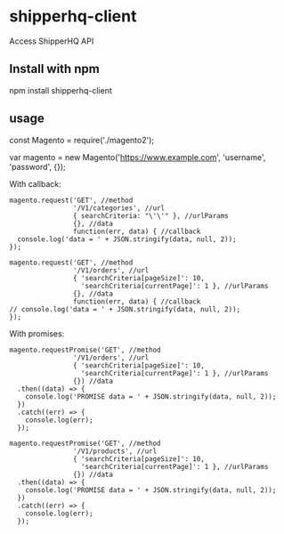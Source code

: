 # shipperhq-client
Access ShipperHQ API

## Install with npm

npm install shipperhq-client

## usage

const Magento     = require('./magento2');

var magento = new Magento('https://www.example.com', 'username', 'password', {});

With callback:
```
magento.request('GET', //method
                '/V1/categories', //url
                { searchCriteria: "\'\'" }, //urlParams
                {}, //data
                function(err, data) { //callback
  console.log('data = ' + JSON.stringify(data, null, 2));
});

magento.request('GET', //method
                '/V1/orders', //url
                { 'searchCriteria[pageSize]': 10,
                  'searchCriteria[currentPage]': 1 }, //urlParams
                {}, //data
                function(err, data) { //callback
// console.log('data = ' + JSON.stringify(data, null, 2));
});
```

With promises:
```
magento.requestPromise('GET', //method
                '/V1/orders', //url
                { 'searchCriteria[pageSize]': 10,
                  'searchCriteria[currentPage]': 1 }, //urlParams
                {}) //data
  .then((data) => { 
    console.log('PROMISE data = ' + JSON.stringify(data, null, 2));
  })
  .catch((err) => {
    console.log(err);
  });

magento.requestPromise('GET', //method
                '/V1/products', //url
                { 'searchCriteria[pageSize]': 10,
                  'searchCriteria[currentPage]': 1 }, //urlParams
                {}) //data
  .then((data) => { 
    console.log('PROMISE data = ' + JSON.stringify(data, null, 2));
  })
  .catch((err) => {
    console.log(err);
  });
```

